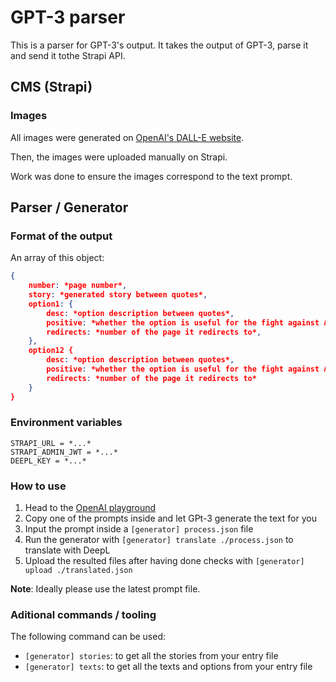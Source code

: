 # GPT-3 parser

This is a parser for GPT-3's output. It takes the output of GPT-3, parse it and send it tothe Strapi API.

## CMS (Strapi)

### Images

All images were generated on [OpenAI's DALL-E website](https://labs.openai.com/).

Then, the images were uploaded manually on Strapi.

Work was done to ensure the images correspond to the text prompt.

## Parser / Generator

### Format of the output

An array of this object:

```json
{
    number: *page number*,
    story: *generated story between quotes*,
    option1: {
        desc: *option description between quotes*,
        positive: *whether the option is useful for the fight against AIDS (true/false)*,
        redirects: *number of the page it redirects to*,
    },
    option12 {
        desc: *option description between quotes*,
        positive: *whether the option is useful for the fight against AIDS (true/false)*,
        redirects: *number of the page it redirects to*
    }
}
```

### Environment variables

```env
STRAPI_URL = *...*
STRAPI_ADMIN_JWT = *...*
DEEPL_KEY = *...*
```

### How to use

1) Head to the [OpenAI playground](https://beta.openai.com/playground)
2) Copy one of the prompts inside and let GPt-3 generate the text for you
3) Input the prompt inside a `[generator] process.json` file
4) Run the generator with `[generator] translate ./process.json` to translate with DeepL
5) Upload the resulted files after having done checks with `[generator] upload ./translated.json`

**Note**: Ideally please use the latest prompt file.

### Aditional commands / tooling

The following command can be used:

* `[generator] stories`: to get all the stories from your entry file
* `[generator] texts`: to get all the texts and options from your entry file

